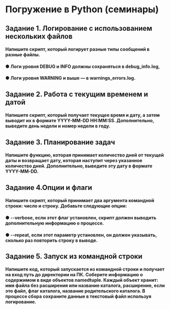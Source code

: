 # Погружение в Python (семинары)

## Задание 1. Логирование с использованием нескольких файлов
#### Напишите скрипт, который логирует разные типы сообщений в разные файлы. 
#### ● Логи уровня DEBUG и INFO должны сохраняться в debug_info.log,  
#### ● Логи уровня WARNING и выше — в warnings_errors.log.


## Задание 2. Работа с текущим временем и датой
#### Напишите скрипт, который получает текущее время и дату, а затем выводит их в формате YYYY-MM-DD HH:MM:SS. Дополнительно, выведите день недели и номер недели в году.


## Задание 3. Планирование задач
#### Напишите функцию, которая принимает количество дней от текущей даты и возвращает дату, которая наступит через указанное количество дней. Дополнительно, выведите эту дату в формате YYYY-MM-DD.



## Задание 4.Опции и флаги
#### Напишите скрипт, который принимает два аргумента командной строки: число и строку. Добавьте следующие опции:
#### ● --verbose, если этот флаг установлен, скрипт должен выводить дополнительную информацию о процессе.
#### ● --repeat, если этот параметр установлен, он должен указывать, сколько раз повторить строку в выводе.



## Задание 5. Запуск из командной строки
#### Напишите код, который запускается из командной строки и получает на вход путь до директории на ПК. Соберите информацию о содержимом в виде объектов namedtuple. Каждый объект хранит: имя файла без расширения или название каталога, расширение, если это файл, флаг каталога, название родительского каталога. В процессе сбора сохраните данные в текстовый файл используя логирование.

